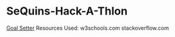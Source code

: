 # SeQuins-Hack-A-Thlon
[Goal Setter](https://loudrabbit28.qoom.space/Goal%20Setter/home.html)
Resources Used:
w3schools.com
stackoverflow.com
